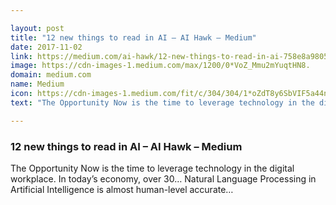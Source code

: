 ```yaml
---

layout: post
title: "12 new things to read in AI – AI Hawk – Medium"
date: 2017-11-02
link: https://medium.com/ai-hawk/12-new-things-to-read-in-ai-758e8a98058f?source=rss------machine_learning-5
image: https://cdn-images-1.medium.com/max/1200/0*VoZ_Mmu2mYuqtHN8.
domain: medium.com
name: Medium
icon: https://cdn-images-1.medium.com/fit/c/304/304/1*oZdT8y6SbVIF5a44nk80UQ.jpeg
text: "The Opportunity Now is the time to leverage technology in the digital workplace. In today’s economy, over 30… Natural Language Processing in Artificial Intelligence is almost human-level accurate…"

---
```


### 12 new things to read in AI – AI Hawk – Medium

The Opportunity Now is the time to leverage technology in the digital workplace. In today’s economy, over 30… Natural Language Processing in Artificial Intelligence is almost human-level accurate…